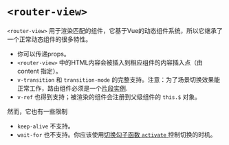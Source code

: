 # `<router-view>`

`<router-view>` 用于渲染匹配的组件，它基于Vue的动态组件系统，所以它继承了一个正常动态组件的很多特性。

- 你可以传递props。
- `<router-view>` 中的HTML内容会被插入到相应组件的内容插入点（由 content 指定）。
- `v-transition` 和 `transition-mode` 的完整支持。注意：为了场景切换效果能正常工作，路由组件必须是一个[片段实例](http://vuejs.org/guide/best-practices.html#Fragment_Instance).
- `v-ref` 也得到支持；被渲染的组件会注册到父级组件的 `this.$` 对象。

然而，它也有一些限制

- `keep-alive` 不支持。
- `wait-for` 也不支持。你应该使用[切换勾子函数 `activate` ](pipeline/activate.html)控制切换的时机。
